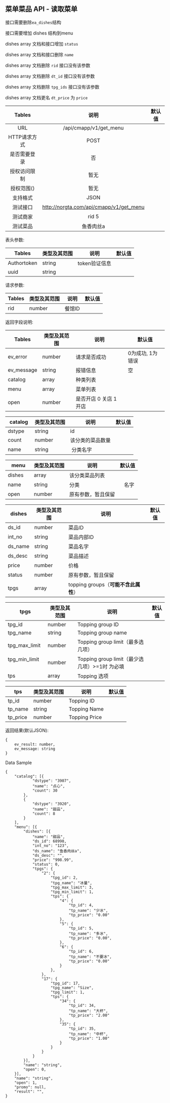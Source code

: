 ## 菜单菜品 API - 读取菜单

接口需要删除`ea_dishes`结构

接口需要增加 dishes 结构到menu

dishes array 文档和接口增加 `status` 

dishes array 文档和接口删除 `name` 


dishes array 文档删除 `rid` 接口没有该参数

dishes array 文档删除 `dt_id` 接口没有该参数

dishes array 文档删除 `tpg_ids` 接口没有该参数


dishes array 文档更名 `dt_price` 为 `price`




|  Tables  |           说明            | 默认值  |
| :------: | :---------------------: | :--: |
|   URL    | /api/cmapp/v1/get_menu |      |
| HTTP请求方式 |          POST           |      |
|  是否需要登录  |            否            |      |
|  授权访问限制  |           暂无            |      |
|  授权范围()  |           暂无            |      |
|   支持格式   |          JSON           |      |
|   测试接口   |          http://norgta.com/api/cmapp/v1/get_menu           |      |
|   测试商家   |           rid 5            |      |
|   测试菜品   |          鱼香肉丝a           |      |

表头参数:

| Tables      | 类型及其范围 | 说明        | 默认值  |
| ----------- | ------ | --------- | ---- |
| Authortoken | string | token验证信息 |      |
| uuid | string |  |      |


请求参数:

| Tables  | 类型及其范围 | 说明     | 默认值  |
| ------- | ------ | ------ | ---- |
| rid     | number | 餐馆ID   |      |


返回字段说明:

| Tables     | 类型及其范围 | 说明     | 默认值        |
| ---------- | ------ | ------ | ---------- |
| ev_error  | number | 请求是否成功 | 0为成功, 1为错误 |
| ev_message | string | 报错信息   | 空          |
| catalog | array | 种类列表   |           |
| menu | array | 菜单列表   |           |
| open | number | 是否开店 0 关店 1 开店   |           |

| catalog     | 类型及其范围 | 说明     | 默认值        |
| ---------- | ------ | ------ | ---------- |
| dstype     | string | id |    |
| count  | number | 该分类的菜品数量 |      |
| name | string |  分类名字  |      |


| menu     | 类型及其范围 | 说明     | 默认值        |
| ---------- | ------ | ------ | ---------- |
| dishes     | array | 该分类菜品列表 |    |
| name  | string | 分类 |    名字  |
| open | number |  原有参数，暂且保留  |      |


| dishes     | 类型及其范围 | 说明     | 默认值        |
| ---------- | ------ | ------ | ---------- |
| ds_id     | number | 菜品ID  |    |
| int_no  | string | 菜品内部ID |      |
| ds_name | string | 菜品名字   |      |
| ds_desc | string | 菜品描述   |      |
| price   | number | 价格     |      |
| status   | number | 原有参数，暂且保留     |      |
| tpgs   | array | topping groups（**可能不含此属性**）    |      |

| tpgs  | 类型及其范围 | 说明     | 默认值  |
| ------- | ------ | ------ | ---- |
| tpg_id     | number | Topping group ID   |    |
| tpg_name     | string | Topping group name   |    |
| tpg_max_limit     | number | Topping group limit（最多选几项）  |    |
| tpg_min_limit     | number | Topping group limit（最少选几项）>=1时 为必填 |    |
| tps     | array | Topping 选项  |    |

| tps  | 类型及其范围 | 说明     | 默认值  |
| ------- | ------ | ------ | ---- |
| tp_id     | number | Topping ID   |    |
| tp_name     | string | Topping Name   |    |
| tp_price     | number | Topping Price   |    |


返回结果(默认JSON):

```
{
    ev_result: number,
    ev_message: string
}
```


Data Sample
```
{
	"catalog": [{
			"dstype": "3907",
			"name": "点心",
			"count": 30
		},
		{
			"dstype": "3920",
			"name": "甜品",
			"count": 8
		}
	],
	"menu": [{
		"dishes": [{
			"name": "甜品",
			"ds_id": 68998,
			"int_no": "123",
			"ds_name": "鱼香肉丝a",
			"ds_desc": "",
			"price": "998.99",
			"status": 0,
			"tpgs": {
				"2": {
					"tpg_id": 2,
					"tpg_name": "冰量",
					"tpg_max_limit": 3,
					"tpg_min_limit": 1,
					"tps": {
						"4": {
							"tp_id": 4,
							"tp_name": "少冰",
							"tp_price": "0.00"
						},
						"5": {
							"tp_id": 5,
							"tp_name": "多冰",
							"tp_price": "0.00",
						},
						"6": {
							"tp_id": 6,
							"tp_name": "不要冰",
							"tp_price": "0.00"
						}
					},
				},
				"17": {
					"tpg_id": 17,
					"tpg_name": "Size",
					"tpg_limit": 1,
					"tps": {
						"34": {
							"tp_id": 34,
							"tp_name": "大杯",
							"tp_price": "2.00"
						},
						"35": {
							"tp_id": 35,
							"tp_name": "中杯",
							"tp_price": "1.00"
						}
					}
				}
			}
		}],
		"name": "string",
		"open": 0,
	}],
	"name": "string",
	"open": 1,
	"promo": null,
	"result": "",
}
```

